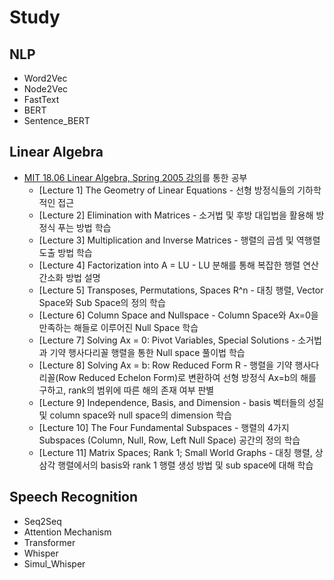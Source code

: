 # Study
## NLP
- Word2Vec
- Node2Vec
- FastText
- BERT
- Sentence_BERT

## Linear Algebra
- [MIT 18.06 Linear Algebra, Spring 2005 강의](https://youtube.com/playlist?list=PLE7DDD91010BC51F8&si=xhU9hwC8e3WewbKC)를 통한 공부
  - [Lecture 1] The Geometry of Linear Equations - 선형 방정식들의 기하학적인 접근 
  - [Lecture 2] Elimination with Matrices - 소거법 및 후방 대입법을 활용해 방정식 푸는 방법 학습
  - [Lecture 3] Multiplication and Inverse Matrices - 행렬의 곱셈 및 역행렬 도출 방법 학습
  - [Lecture 4] Factorization into A = LU - LU 분해를 통해 복잡한 행렬 연산 간소화 방법 설명
  - [Lecture 5] Transposes, Permutations, Spaces R^n - 대칭 행렬, Vector Space와 Sub Space의 정의 학습
  - [Lecture 6] Column Space and Nullspace - Column Space와 Ax=0을 만족하는 해들로 이루어진 Null Space 학습
  - [Lecture 7] Solving Ax = 0: Pivot Variables, Special Solutions - 소거법과 기약 행사다리꼴 행렬을 통한 Null space 풀이법 학습
  - [Lecture 8] Solving Ax = b: Row Reduced Form R - 행렬을 기약 행사다리꼴(Row Reduced Echelon Form)로 변환하여 선형 방정식 Ax=b의 해를 구하고, rank의 범위에 따른 해의 존재 여부 판별
  - [Lecture 9] Independence, Basis, and Dimension - basis 벡터들의 성질 및 column space와 null space의 dimension 학습
  - [Lecture 10] The Four Fundamental Subspaces - 행렬의 4가지 Subspaces (Column, Null, Row, Left Null Space) 공간의 정의 학습
  - [Lecture 11] Matrix Spaces; Rank 1; Small World Graphs - 대칭 행렬, 상삼각 행렬에서의 basis와 rank 1 행렬 생성 방법 및 sub space에 대해 학습



## Speech Recognition
- Seq2Seq
- Attention Mechanism
- Transformer
- Whisper
- Simul_Whisper
